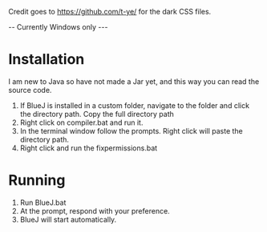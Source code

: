 Credit goes to https://github.com/t-ye/ for the dark CSS files.

-- Currently Windows only ---
# Installation
I am new to Java so have not made a Jar yet, and this way you 
can read the source code. 

1. If BlueJ is installed in a custom folder, navigate to the folder
	and click the directory path. Copy the full directory path
2. Right click on compiler.bat and run it.
3. In the terminal window follow the prompts. Right click will paste 
	the directory path.
4. Right click and run the fixpermissions.bat 

# Running
1. Run BlueJ.bat
2. At the prompt, respond with your preference.
3. BlueJ will start automatically.

